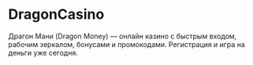 # DragonCasino
Драгон Мани (Dragon Money) — онлайн казино с быстрым входом, рабочим зеркалом, бонусами и промокодами. Регистрация и игра на деньги уже сегодня.

